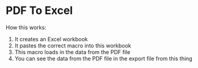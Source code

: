 # PDF To Excel 

How this works:
1. It creates an Excel workbook
2. It pastes the correct macro into this workbook
3. This macro loads in the data from the PDF file
4. You can see the data from the PDF file in the export file from this thing 
